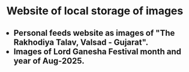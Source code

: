 <h1 align=center>
  
  **Website of local storage of images**
</h1>

<h2>
  
  * Personal feeds website as images of "The Rakhodiya Talav, Valsad - Gujarat".
  * Images of Lord Ganesha Festival month and year of Aug-2025.
</h2>

